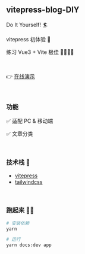 ## vitepress-blog-DIY

Do It Yourself! :surfer:

vitepress 初体验 :revolving_hearts:

练习 Vue3 + Vite 极佳 🙋‍♀️🙋‍♂️

<br>

👉 [在线演示](https://wuliann.github.io/)

<br>

### 功能

✅ 适配 PC & 移动端

✅ 文章分类

<br>

### 技术栈 :wrench:

- [vitepress](https://vitepress.vuejs.org/)
- [tailwindcss](https://www.tailwindcss.cn/docs)

<br>

### 跑起来 🏃‍♂️

```sh
# 安装依赖
yarn

# 运行
yarn docs:dev app
```

